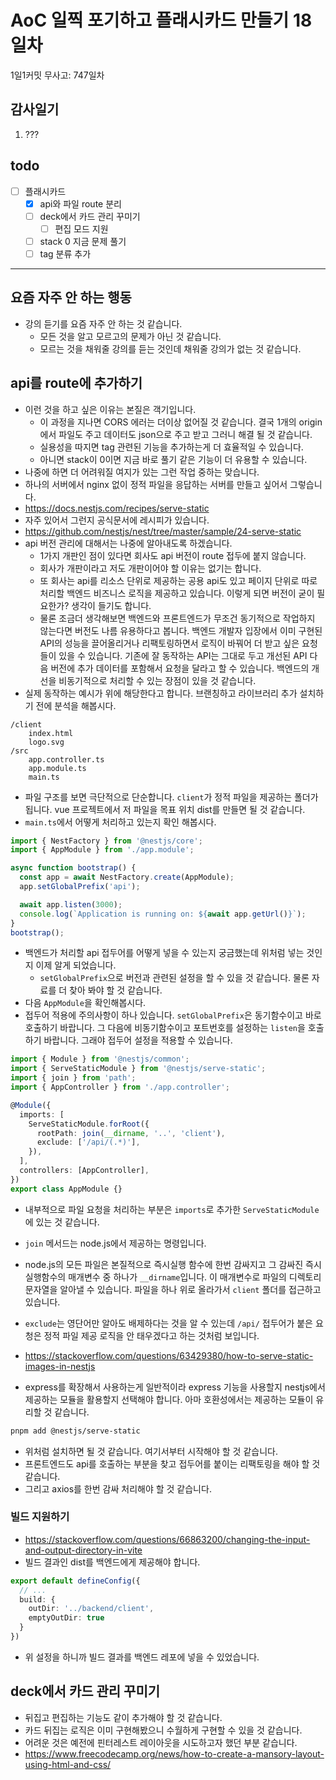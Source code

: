 # AoC 일찍 포기하고 플래시카드 만들기 18일차

1일1커밋 무사고: 747일차

## 감사일기

1. ???

## todo

- [ ] 플래시카드
  - [x] api와 파일 route 분리
  - [ ] deck에서 카드 관리 꾸미기
    - [ ] 편집 모드 지원
  - [ ] stack 0 지금 문제 풀기
  - [ ] tag 분류 추가

---

## 요즘 자주 안 하는 행동

- 강의 듣기를 요즘 자주 안 하는 것 같습니다.
  - 모든 것을 알고 모르고의 문제가 아닌 것 같습니다.
  - 모르는 것을 채워줄 강의를 듣는 것인데 채워줄 강의가 없는 것 같습니다.

## api를 route에 추가하기

- 이런 것을 하고 싶은 이유는 본질은 객기입니다.
  - 이 과정을 지나면 CORS 에러는 더이상 없어질 것 같습니다. 결국 1개의 origin에서 파일도 주고 데이터도 json으로 주고 받고 그러니 해결 될 것 같습니다.
  - 실용성을 따지면 tag 관련된 기능을 추가하는게 더 효율적일 수 있습니다.
  - 아니면 stack이 0이면 지금 바로 풀기 같은 기능이 더 유용할 수 있습니다.
- 나중에 하면 더 어려워질 여지가 있는 그런 작업 중하는 맞습니다.
- 하나의 서버에서 nginx 없이 정적 파일을 응답하는 서버를 만들고 싶어서 그렇습니다.
- https://docs.nestjs.com/recipes/serve-static
- 자주 있어서 그런지 공식문서에 레시피가 있습니다.
- https://github.com/nestjs/nest/tree/master/sample/24-serve-static
- api 버전 관리에 대해서는 나중에 알아내도록 하겠습니다.
    - 1가지 개판인 점이 있다면 회사도 api 버전이 route 접두에 붙지 않습니다.
    - 회사가 개판이라고 저도 개판이어야 할 이유는 없기는 합니다.
    - 또 회사는 api를 리소스 단위로 제공하는 공용 api도 있고 페이지 단위로 따로 처리할 백엔드 비즈니스 로직을 제공하고 있습니다. 이렇게 되면 버전이 굳이 필요한가? 생각이 들기도 합니다.
    - 물론 조금더 생각해보면 백엔드와 프론트엔드가 무조건 동기적으로 작업하지 않는다면 버전도 나름 유용하다고 봅니다. 백엔드 개발자 입장에서 이미 구현된 API의 성능을 끌어올리거나 리팩토링하면서 로직이 바꿔어 더 받고 싶은 요청들이 있을 수 있습니다. 기존에 잘 동작하는 API는 그대로 두고 개선된 API 다음 버전에 추가 데이터를 포함해서 요청을 달라고 할 수 있습니다. 백엔드의 개선을 비동기적으로 처리할 수 있는 장점이 있을 것 같습니다.
- 실제 동작하는 예시가 위에 해당한다고 합니다. 브랜칭하고 라이브러리 추가 설치하기 전에 분석을 해봅시다.

```
/client
    index.html
    logo.svg
/src
    app.controller.ts
    app.module.ts
    main.ts
```

- 파일 구조를 보면 극단적으로 단순합니다. `client`가 정적 파일을 제공하는 폴더가 됩니다. vue 프로젝트에서 저 파일을 목표 위치 dist를 만들면 될 것 같습니다.
- `main.ts`에서 어떻게 처리하고 있는지 확인 해봅시다.

```ts
import { NestFactory } from '@nestjs/core';
import { AppModule } from './app.module';

async function bootstrap() {
  const app = await NestFactory.create(AppModule);
  app.setGlobalPrefix('api');

  await app.listen(3000);
  console.log(`Application is running on: ${await app.getUrl()}`);
}
bootstrap();
```

- 백엔드가 처리할 api 접두어를 어떻게 넣을 수 있는지 궁금했는데 위처럼 넣는 것인지 이제 알게 되었습니다.
  - `setGlobalPrefix`으로 버전과 관련된 설정을 할 수 있을 것 같습니다. 물론 자료를 더 찾아 봐야 할 것 같습니다.
- 다음 `AppModule`을 확인해봅시다.
- 접두어 적용에 주의사항이 하나 있습니다. `setGlobalPrefix`은 동기함수이고 바로 호출하기 바랍니다. 그 다음에 비동기함수이고 포트번호를 설정하는 `listen`을 호출하기 바랍니다. 그래야 접두어 설정을 적용할 수 있습니다.

```ts
import { Module } from '@nestjs/common';
import { ServeStaticModule } from '@nestjs/serve-static';
import { join } from 'path';
import { AppController } from './app.controller';

@Module({
  imports: [
    ServeStaticModule.forRoot({
      rootPath: join(__dirname, '..', 'client'),
      exclude: ['/api/(.*)'],
    }),
  ],
  controllers: [AppController],
})
export class AppModule {}
```

- 내부적으로 파일 요청을 처리하는 부분은 `imports`로 추가한 `ServeStaticModule`에 있는 것 같습니다.
- `join` 메서드는 node.js에서 제공하는 명령입니다.
- node.js의 모든 파일은 본질적으로 즉시실행 함수에 한번 감싸지고 그 감싸진 즉시 실행함수의 매개변수 중 하나가 `__dirname`입니다. 이 매개변수로 파일의 디렉토리 문자열을 알아낼 수 있습니다. 파일을 하나 위로 올라가서 `client` 폴더를 접근하고 있습니다.
- `exclude`는 영단어만 알아도 배제하다는 것을 알 수 있는데 `/api/` 접두어가 붙은 요청은 정적 파일 제공 로직을 안 태우겠다고 하는 것처럼 보입니다.

- https://stackoverflow.com/questions/63429380/how-to-serve-static-images-in-nestjs
- express를 확장해서 사용하는게 일반적이라 express 기능을 사용할지 nestjs에서 제공하는 모듈을 활용할지 선택해야 합니다. 아마 호환성에서는 제공하는 모듈이 유리할 것 같습니다.

```sh
pnpm add @nestjs/serve-static
```

- 위처럼 설치하면 될 것 같습니다. 여기서부터 시작해야 할 것 같습니다.
- 프론트엔드도 api를 호출하는 부분을 찾고 접두어를 붙이는 리팩토링을 해야 할 것 같습니다.
- 그리고 axios를 한번 감싸 처리해야 할 것 같습니다.

### 빌드 지원하기

- https://stackoverflow.com/questions/66863200/changing-the-input-and-output-directory-in-vite
- 빌드 결과인 dist를 백엔드에게 제공해야 합니다.

```ts 
export default defineConfig({
  // ...
  build: {
    outDir: '../backend/client',
    emptyOutDir: true
  }
})
```

- 위 설정을 하니까 빌드 결과를 백엔드 레포에 넣을 수 있었습니다.

## deck에서 카드 관리 꾸미기

- 뒤집고 편집하는 기능도 같이 추가해야 할 것 같습니다.
- 카드 뒤집는 로직은 이미 구현해봤으니 수월하게 구현할 수 있을 것 같습니다.
- 어려운 것은 예전에 핀터레스트 레이아웃을 시도하고자 했던 부분 같습니다.
- https://www.freecodecamp.org/news/how-to-create-a-mansory-layout-using-html-and-css/ 

